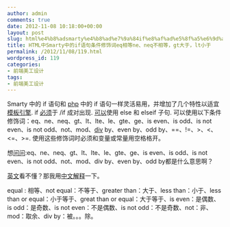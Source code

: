 ```yaml
---
author: admin
comments: true
date: 2012-11-08 10:18:00+00:00
layout: post
slug: html%e4%b8%adsmarty%e4%b8%ad%e7%9a%84if%e8%af%ad%e5%8f%a5%e6%9d%a1%e4%bb%b6%e4%bf%ae%e9%a5%b0%e8%af%8deq%e7%9b%b8%e7%ad%89ne%e3%80%81neq%e4%b8%8d%e7%9b%b8%e7%ad%89%ef%bc%8cgt%e5%a4%a7%e4%ba%8e
title: HTML中Smarty中的if语句条件修饰词eq相等ne、neq不相等，gt大于，lt小于
permalink: /2012/11/08/119.html
wordpress_id: 119
categories:
- 前端美工设计
tags:
- 前端美工设计
---
```








Smarty 中的 if 语句和 [
php](http://www.haogongju.net/tag/php) 中的 if 语句一样灵活易用，并增加了几个特性以适宜[模板](http://www.haogongju.net/tag/模板)[引擎](http://www.haogongju.net/tag/引擎). if
[必须](http://www.haogongju.net/tag/必须)于 /if 成对出现.
[可以](http://www.haogongju.net/tag/可以)使用 else 和 elseif 子句. 可以使用以下条件修饰词：eq、ne、neq、gt、lt、lte、le、gte、ge、is even、is odd、is not even、is not odd、not、mod、[div](http://www.haogongju.net/tag/div)
 by、even by、odd by、==、!=、>、<、<=、>=. 使用这些修饰词时必须和变量或常量用空格格开。




想[问问](http://www.haogongju.net/tag/问问):eq、ne、neq、gt、lt、lte、le、gte、ge、is even、is odd、is not even、is not odd、not、mod、div by、even by、odd by都是什么意思啊？




[英文](http://www.haogongju.net/tag/英文)看不懂？那我用[中文](http://www.haogongju.net/tag/中文)[解释](http://www.haogongju.net/tag/解释)一下。




equal : 相等、not equal：不等于、greater than：大于、less than：小于、less than or equal：小于等于、great than or equal：大于等于、is even：是偶数、is odd：是奇数、is not even：不是偶数、is not odd：不是奇数、not：非、mod：取余、div by：被。。。除。






